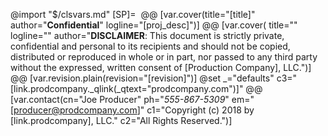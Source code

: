 @import "$/clsvars.md"
[SP]=&nbsp;
@@ [var.cover(title="[title]" author="**Confidential**" logline="[proj_desc]")]
@@ [var.cover( title="" logline="" author="**DISCLAIMER**: This document is strictly private, confidential and personal to its recipients and should not be copied, distributed or reproduced in whole or in part, nor passed to any third party without the expressed, written consent of [Production Company], LLC.")]
@@ [var.revision.plain(revision="[revision]")]
@set _="defaults" c3="[link.prodcompany._qlink(_qtext=\"prodcompany.com\")]"
@@ [var.contact(cn="Joe Producer" ph="*555-867-5309*" em="[producer@prodcompany.com]" c1="Copyright (c) 2018 by [link.prodcompany], LLC." c2="All Rights Reserved.")]
